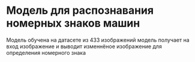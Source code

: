 # Модель для распознавания номерных знаков машин
Модель обучена на датасете из 433 изображений
модель получает на вход изображение и выводит изменнёное изображение для определения номерного знака
